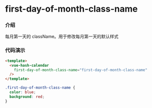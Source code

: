 # first-day-of-month-class-name

### 介绍

每月第一天的 className。用于修改每月第一天的默认样式

### 代码演示

```html
<template>
  <vue-hash-calendar
    first-day-of-month-class-name="first-day-of-month-class-name"
  />
</template>
```

```css
.first-day-of-month-class-name {
  color: blue;
  background: red;
}
```
